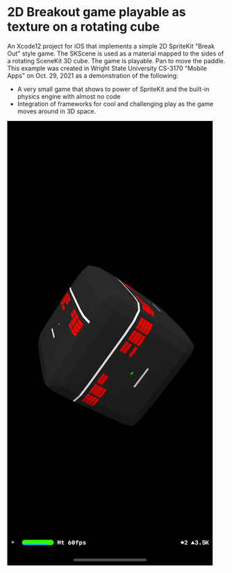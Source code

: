 # 2D Breakout game playable as texture on a rotating cube
An Xcode12 project for iOS that implements a simple 2D SpriteKit "Break Out" style game. The SKScene is used as a material mapped to the sides of a rotating SceneKit 3D cube. The game is playable. Pan to move the paddle. This example was created in Wright State University CS-3170 "Mobile Apps" on Oct. 29, 2021 as a demonstration of the following:

- A very small game that shows to power of SpriteKit and the built-in physics engine with almost no code
- Integration of frameworks for cool and challenging play as the game moves around in 3D space.

![Screen Shot](./SimulatorScreenShot.png)
